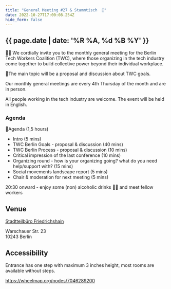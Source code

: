 ```yaml
---
title: "General Meeting #27 & Stammtisch  🍻"
date: 2022-10-27T17:00:08.254Z
hide_form: false
---
```

## {{ page.date | date: '%R %A, %d %B %Y' }}

🧚‍♂️ We cordially invite you to the monthly general meeting for the Berlin Tech Workers Coalition (TWC), where those organizing in the tech industry come together to build collective power beyond their individual workplace.

💫The main topic will be a proposal and discussion about TWC goals.

Our monthly general meetings are every 4th Thursday of the month and are in person. 

All people working in the tech industry are welcome. The event will be held in English.

### Agenda

📝Agenda (1,5 hours)
- Intro (5 mins)
- TWC Berlin Goals - proposal & discussion (40 mins)
- TWC Berlin Process - proposal & discussion (10 mins)
- Critical impression of the last conference (10 mins)
- Organizing round - how is your organizing going? what do you need help/support with? (15 mins)
- Social movements landscape report (5 mins)
- Chair & moderation for next meeting (5 mins)

20:30 onward - enjoy some (non) alcoholic drinks 🍻🥤 and meet fellow workers

## Venue

[Stadtteilbüro Friedrichshain](https://goo.gl/maps/MNnmsZf3EnzoqJ6q6)

Warschauer Str. 23\
10243 Berlin

## Accessibility

Entrance has one step with maximum 3 inches height, most rooms are available without steps.

<https://wheelmap.org/nodes/7046289200>